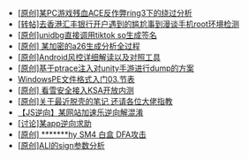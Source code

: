 + [[原创]某PC游戏残血ACE反作弊ring3下的绕过分析](https://bbs.kanxue.com/thread-284667.htm)
+ [[转帖]去香港汇丰银行开户遇到的尴尬事到漫谈手机root环境检测](https://bbs.kanxue.com/thread-285754.htm)
+ [[原创]unidbg直接调用tiktok so生成签名](https://bbs.kanxue.com/thread-285623.htm)
+ [[原创] 某加密的a26生成分析全过程](https://bbs.kanxue.com/thread-286228.htm)
+ [[原创]Android风控详细解读以及对照工具](https://bbs.kanxue.com/thread-286120.htm)
+ [[原创]基于ptrace注入对unity手游进行dump的方案](https://bbs.kanxue.com/thread-286222.htm)
+ [WindowsPE文件格式入门03.节表](https://bbs.kanxue.com/thread-286227.htm)
+ [[原创] 看雪安全接入KSA开放内测](https://bbs.kanxue.com/thread-251837.htm)
+ [[原创]关于最近脱壳的笔记 还请各位大佬指教](https://bbs.kanxue.com/thread-281745.htm)
+ [【JS逆向】某网站加速乐逆向解混淆](https://bbs.kanxue.com/thread-286225.htm)
+ [[讨论]某app逆向求助](https://bbs.kanxue.com/thread-277022.htm)
+ [[原创] *******hy SM4 白盒 DFA攻击](https://bbs.kanxue.com/thread-285313.htm)
+ [[原创]ALI的sign参数分析](https://bbs.kanxue.com/thread-284292.htm)
